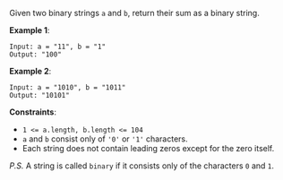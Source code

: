 Given two binary strings `a` and `b`, return their sum as a binary string.

**Example 1**:
```
Input: a = "11", b = "1"
Output: "100"
```

**Example 2**:
```
Input: a = "1010", b = "1011"
Output: "10101"
```

**Constraints**:
* `1 <= a.length, b.length <= 104`
* `a` and `b` consist only of `'0'` or `'1'` characters.
* Each string does not contain leading zeros except for the zero itself.

*P.S.* A string is called `binary` if it consists only of the characters `0` and `1`.
